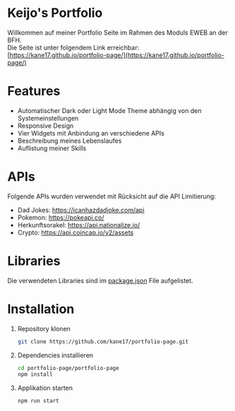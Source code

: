 # Keijo's Portfolio
 
Willkommen auf meiner Portfolio Seite im Rahmen des Moduls EWEB an der BFH. <br>
Die Seite ist unter folgendem Link erreichbar: [https://kane17.github.io/portfolio-page/](https://kane17.github.io/portfolio-page/)

# Features
- Automatischer Dark oder Light Mode Theme abhängig von den Systemeinstellungen
- Responsive Design
- Vier Widgets mit Anbindung an verschiedene APIs
- Beschreibung meines Lebenslaufes
- Auflistung meiner Skills


# APIs
Folgende APIs wurden verwendet mit Rücksicht auf die API Limitierung:
- Dad Jokes: https://icanhazdadjoke.com/api
- Pokemon: https://pokeapi.co/
- Herkunftsorakel: https://api.nationalize.io/
- Crypto: https://api.coincap.io/v2/assets


# Libraries
Die verwendeten Libraries sind im [package.json](portfolio-page/package.json) File aufgelistet.

# Installation
1. Repository klonen
    ```bash
    git clone https://github.com/kane17/portfolio-page.git
    ``` 

2. Dependencies installieren
    ```bash
    cd portfolio-page/portfolio-page
    npm install
    ```

3. Applikation starten
    ```bash
    npm run start
    ```
